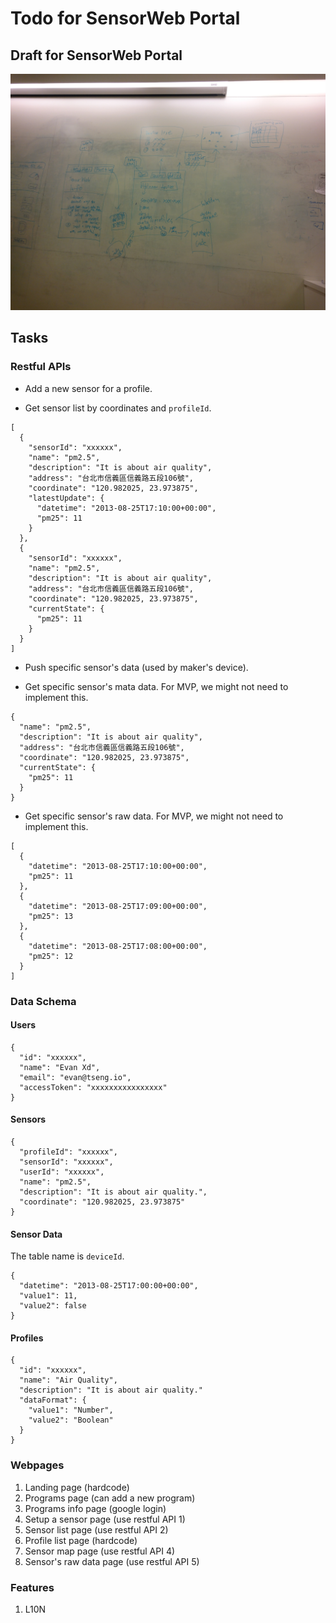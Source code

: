 # Todo for SensorWeb Portal

## Draft for SensorWeb Portal
![Portal Draft](todo/portal-draft.jpg)

## Tasks
### Restful APIs
* Add a new sensor for a profile.

* Get sensor list by coordinates and `profileId`.
```
[
  {
    "sensorId": "xxxxxx",
    "name": "pm2.5",
    "description": "It is about air quality",
    "address": "台北市信義區信義路五段106號",
    "coordinate": "120.982025, 23.973875",
    "latestUpdate": {
      "datetime": "2013-08-25T17:10:00+00:00",
      "pm25": 11
    }
  },
  {
    "sensorId": "xxxxxx",
    "name": "pm2.5",
    "description": "It is about air quality",
    "address": "台北市信義區信義路五段106號",
    "coordinate": "120.982025, 23.973875",
    "currentState": {
      "pm25": 11
    }
  }
]
```

* Push specific sensor's data (used by maker's device).

* Get specific sensor's mata data. For MVP, we might not need to implement this.
```
{
  "name": "pm2.5",
  "description": "It is about air quality",
  "address": "台北市信義區信義路五段106號",
  "coordinate": "120.982025, 23.973875",
  "currentState": {
    "pm25": 11
  }
}
```

* Get specific sensor's raw data. For MVP, we might not need to implement this.
```
[
  {
    "datetime": "2013-08-25T17:10:00+00:00",
    "pm25": 11
  },
  {
    "datetime": "2013-08-25T17:09:00+00:00",
    "pm25": 13
  },
  {
    "datetime": "2013-08-25T17:08:00+00:00",
    "pm25": 12
  }
]
```

### Data Schema
#### Users
```
{
  "id": "xxxxxx",
  "name": "Evan Xd",
  "email": "evan@tseng.io",
  "accessToken": "xxxxxxxxxxxxxxxx"
}
```

#### Sensors
```
{
  "profileId": "xxxxxx",
  "sensorId": "xxxxxx",
  "userId": "xxxxxx",
  "name": "pm2.5",
  "description": "It is about air quality.",
  "coordinate": "120.982025, 23.973875"
}
```

#### Sensor Data
The table name is `deviceId`.
```
{
  "datetime": "2013-08-25T17:00:00+00:00",
  "value1": 11,
  "value2": false
}
```

#### Profiles
```
{
  "id": "xxxxxx",
  "name": "Air Quality",
  "description": "It is about air quality."
  "dataFormat": {
    "value1": "Number",
    "value2": "Boolean"
  }
}
```

### Webpages
1. Landing page (hardcode)
2. Programs page (can add a new program)
3. Programs info page (google login)
4. Setup a sensor page (use restful API 1)
5. Sensor list page (use restful API 2)
6. Profile list page (hardcode)
7. Sensor map page (use restful API 4)
8. Sensor's raw data page (use restful API 5)

### Features
1. L10N
